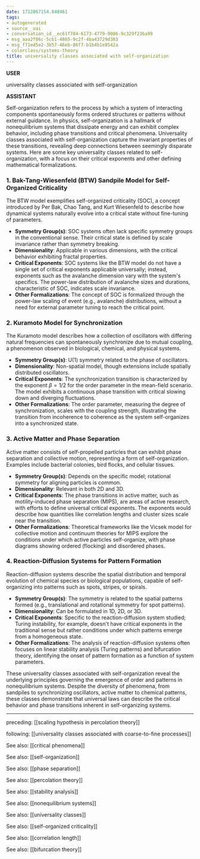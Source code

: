 ```yaml
---
date: 1712067154.848461
tags:
- autogenerated
- source__oai
- conversation_id__ec61f704-6173-4779-9086-9c329f236a99
- msg_aaa2f86c-5cb1-4865-9c2f-4ba43729d383
- msg_f71ed5e2-3b57-46eb-86f7-b1b4b1e8542a
- colorclass/systems-theory
title: universality classes associated with self-organization
---
```


**USER**

universality classes associated with self-organization


**ASSISTANT**

Self-organization refers to the process by which a system of interacting components spontaneously forms ordered structures or patterns without external guidance. In physics, self-organization is a hallmark of nonequilibrium systems that dissipate energy and can exhibit complex behavior, including phase transitions and critical phenomena. Universality classes associated with self-organization capture the invariant properties of these transitions, revealing deep connections between seemingly disparate systems. Here are some key universality classes related to self-organization, with a focus on their critical exponents and other defining mathematical formalizations.

### 1. Bak-Tang-Wiesenfeld (BTW) Sandpile Model for Self-Organized Criticality

The BTW model exemplifies self-organized criticality (SOC), a concept introduced by Per Bak, Chao Tang, and Kurt Wiesenfeld to describe how dynamical systems naturally evolve into a critical state without fine-tuning of parameters.

- **Symmetry Group(s)**: SOC systems often lack specific symmetry groups in the conventional sense. Their critical state is defined by scale invariance rather than symmetry breaking.
- **Dimensionality**: Applicable in various dimensions, with the critical behavior exhibiting fractal properties.
- **Critical Exponents**: SOC systems like the BTW model do not have a single set of critical exponents applicable universally; instead, exponents such as the avalanche dimension vary with the system's specifics. The power-law distribution of avalanche sizes and durations, characteristic of SOC, indicates scale invariance.
- **Other Formalizations**: The concept of SOC is formalized through the power-law scaling of event (e.g., avalanche) distributions, without a need for external parameter tuning to reach the critical point.

### 2. Kuramoto Model for Synchronization

The Kuramoto model describes how a collection of oscillators with differing natural frequencies can spontaneously synchronize due to mutual coupling, a phenomenon observed in biological, chemical, and physical systems.

- **Symmetry Group(s)**: U(1) symmetry related to the phase of oscillators.
- **Dimensionality**: Non-spatial model, though extensions include spatially distributed oscillators.
- **Critical Exponents**: The synchronization transition is characterized by the exponent $\beta = 1/2$ for the order parameter in the mean-field scenario. The model exhibits a continuous phase transition with critical slowing down and diverging fluctuations.
- **Other Formalizations**: The order parameter, measuring the degree of synchronization, scales with the coupling strength, illustrating the transition from incoherence to coherence as the system self-organizes into a synchronized state.

### 3. Active Matter and Phase Separation

Active matter consists of self-propelled particles that can exhibit phase separation and collective motion, representing a form of self-organization. Examples include bacterial colonies, bird flocks, and cellular tissues.

- **Symmetry Group(s)**: Depends on the specific model; rotational symmetry for aligning particles is common.
- **Dimensionality**: Relevant in both 2D and 3D.
- **Critical Exponents**: The phase transitions in active matter, such as motility-induced phase separation (MIPS), are areas of active research, with efforts to define universal critical exponents. The exponents would describe how quantities like correlation lengths and cluster sizes scale near the transition.
- **Other Formalizations**: Theoretical frameworks like the Vicsek model for collective motion and continuum theories for MIPS explore the conditions under which active particles self-organize, with phase diagrams showing ordered (flocking) and disordered phases.

### 4. Reaction-Diffusion Systems for Pattern Formation

Reaction-diffusion systems describe the spatial distribution and temporal evolution of chemical species or biological populations, capable of self-organizing into patterns such as spots, stripes, or spirals.

- **Symmetry Group(s)**: The symmetry is related to the spatial patterns formed (e.g., translational and rotational symmetry for spot patterns).
- **Dimensionality**: Can be formulated in 1D, 2D, or 3D.
- **Critical Exponents**: Specific to the reaction-diffusion system studied; Turing instability, for example, doesn't have critical exponents in the traditional sense but rather conditions under which patterns emerge from a homogeneous state.
- **Other Formalizations**: The analysis of reaction-diffusion systems often focuses on linear stability analysis (Turing patterns) and bifurcation theory, identifying the onset of pattern formation as a function of system parameters.

These universality classes associated with self-organization reveal the underlying principles governing the emergence of order and patterns in nonequilibrium systems. Despite the diversity of phenomena, from sandpiles to synchronizing oscillators, active matter to chemical patterns, these classes demonstrate that universal laws can describe the critical behavior and phase transitions inherent in self-organizing systems.


---

preceding: [[scaling hypothesis in percolation theory]]  


following: [[universality classes associated with coarse-to-fine processes]]

See also: [[critical phenomena]]


See also: [[self-organization]]


See also: [[phase separation]]


See also: [[percolation theory]]


See also: [[stability analysis]]


See also: [[nonequilibrium systems]]


See also: [[universality classes]]


See also: [[self-organized criticality]]


See also: [[correlation length]]


See also: [[bifurcation theory]]